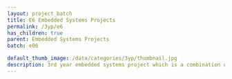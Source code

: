 ```yaml
---
layout: project_batch
title: E6 Embedded Systems Projects
permalink: /3yp/e6
has_children: true
parent: Embedded Systems Projects
batch: e06

default_thumb_image: /data/categories/3yp/thumbnail.jpg
description: 3rd year embedded systems project which is a combination of CO321, CO324 and CO325 courses
---
```

